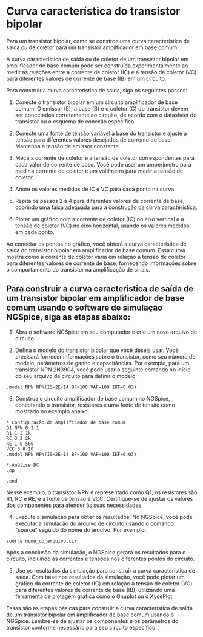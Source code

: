 # Curva característica do transistor bipolar


Para um transistor bipolar, como se constroe uma curva
característica de saída ou de coletor para um transistor
amplificador em base comum:

A curva característica de saída ou de coletor de um transistor
bipolar em amplificador de base comum pode ser construída
experimentalmente ao medir as relações entre a corrente de
coletor (IC) e a tensão de coletor (VC) para diferentes valores
de corrente de base (IB) em um circuito.

Para construir a curva característica de saída, siga os
seguintes passos:

1. Conecte o transistor bipolar em um circuito amplificador de
   base comum. O emissor (E), a base (B) e o coletor (C) do
   transistor devem ser conectados corretamente ao circuito, de
   acordo com o datasheet do transistor ou o esquema de conexão
   específico.

2. Conecte uma fonte de tensão variável à base do transistor e
   ajuste a tensão para diferentes valores desejados de corrente
   de base. Mantenha a tensão de emissor constante.

3. Meça a corrente de coletor e a tensão de coletor
   correspondentes para cada valor de corrente de base. Você
   pode usar um amperímetro para medir a corrente de coletor e um
   voltímetro para medir a tensão de coletor.

4. Anote os valores medidos de IC e VC para cada ponto na curva.

5. Repita os passos 2 a 4 para diferentes valores de corrente de
   base, cobrindo uma faixa adequada para a construção da curva
   característica.

6. Plotar um gráfico com a corrente de coletor (IC) no eixo
   vertical e a tensão de coletor (VC) no eixo horizontal,
   usando os valores medidos em cada ponto.

Ao conectar os pontos no gráfico, você obterá a curva
característica de saída do transistor bipolar em amplificador de
base comum. Essa curva mostra como a corrente de coletor varia
em relação à tensão de coletor para diferentes valores de
corrente de base, fornecendo informações sobre o comportamento
do transistor na amplificação de sinais.

## Para construir a curva característica de saída de um transistor bipolar em amplificador de base comum usando o software de simulação NGSpice, siga as etapas abaixo:

1. Abra o software NGSpice em seu computador e crie um novo
   arquivo de circuito.

2. Defina o modelo do transistor bipolar que você deseja usar.
   Você precisará fornecer informações sobre o transistor, como
seu número de modelo, parâmetros de ganho e capacitâncias. Por
exemplo, para um transistor NPN 2N3904, você pode usar o
seguinte comando no início do seu arquivo de circuito para
definir o modelo:

```
.model NPN NPN(IS=2E-14 BF=100 VAF=100 IKF=0.03)
```

3. Construa o circuito amplificador de base comum no NGSpice,
   conectando o transistor, resistores e uma fonte de tensão
   como mostrado no exemplo abaixo:

```
* Configuração do amplificador de base comum
Q1 NPN 0 2 1
R1 1 2 1k
RC 3 2 2k
RE 1 0 500
VCC 3 0 10
.model NPN NPN(IS=2E-14 BF=100 VAF=100 IKF=0.03)

* Análise DC
.op

.end
```

Nesse exemplo, o transistor NPN é representado como Q1, os
resistores são R1, RC e RE, e a fonte de tensão é VCC.
Certifique-se de ajustar os valores dos componentes para atender
às suas necessidades.

4. Execute a simulação para obter os resultados. No NGSpice,
   você pode executar a simulação do arquivo de circuito usando
o comando "source" seguido do nome do arquivo. Por exemplo:

```
source nome_do_arquivo.cir
```

Após a conclusão da simulação, o NGSpice gerará os resultados
para o circuito, incluindo as correntes e tensões nos diferentes
pontos do circuito.

5. Use os resultados da simulação para construir a curva
   característica de saída. Com base nos resultados da
   simulação, você pode plotar um gráfico da corrente de coletor
   (IC) em relação à tensão de coletor (VC) para diferentes valores
   de corrente de base (IB), utilizando uma ferramenta de plotagem
   gráfica como o Gnuplot ou o XycePlot.

Essas são as etapas básicas para construir a curva
característica de saída de um transistor bipolar em amplificador
de base comum usando o NGSpice. Lembre-se de ajustar os
componentes e os parâmetros do transistor conforme necessário
para seu circuito específico.
